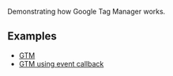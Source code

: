 Demonstrating how Google Tag Manager works.

## Examples

* [GTM](gtm.html)
* [GTM using event callback](gtm-using-event-callback.html)
